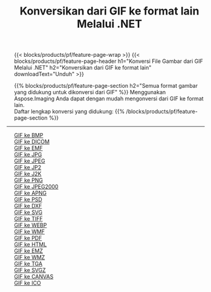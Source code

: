 ﻿---
title: Konversikan dari GIF ke format lain Melalui .NET 
weight: 3920
url: /id/net/conversion/from/gif 
lang: id
langdirlevel: 2
locales: zh-hans,ja,it,ru,de,es,fr,nl,id,lt,pl,pt,vi,tr,ko,zh-hant,ar,hi,th,sv,cs,uk,he
description: Menggunakan Aspose.Imaging Anda dapat dengan mudah mengonversi dari GIF ke format lain
---

{{< blocks/products/pf/feature-page-wrap >}}
{{< blocks/products/pf/feature-page-header h1="Konversi File Gambar dari GIF Melalui .NET" h2="Konversikan dari GIF ke format lain" downloadText="Unduh" >}}


{{% blocks/products/pf/feature-page-section  h2="Semua format gambar yang didukung untuk dikonversi dari GIF" %}}
Menggunakan Aspose.Imaging Anda dapat dengan mudah mengonversi dari GIF ke format lain.
<br/>
Daftar lengkap konversi yang didukung:
{{% /blocks/products/pf/feature-page-section %}}
<div class="container-fluid productfamilypage bg-gray">
    <div class="convertypes bg-gray agp-content section">
        <div class="container">
		<hr style="margin-left:-20px;"/>
		<div class="row other-converters">
		    <div class='col-md-2 other-converter remove-lp remove-rp'><a href="/imaging/id/net/conversion/gif-to-bmp" >GIF ke BMP</a></div><div class='col-md-2 other-converter remove-lp remove-rp'><a href="/imaging/id/net/conversion/gif-to-dicom" >GIF ke DICOM</a></div><div class='col-md-2 other-converter remove-lp remove-rp'><a href="/imaging/id/net/conversion/gif-to-emf" >GIF ke EMF</a></div><div class='col-md-2 other-converter remove-lp remove-rp'><a href="/imaging/id/net/conversion/gif-to-jpg" >GIF ke JPG</a></div><div class='col-md-2 other-converter remove-lp remove-rp'><a href="/imaging/id/net/conversion/gif-to-jpeg" >GIF ke JPEG</a></div><div class='col-md-2 other-converter remove-lp remove-rp'><a href="/imaging/id/net/conversion/gif-to-jp2" >GIF ke JP2</a></div><div class='col-md-2 other-converter remove-lp remove-rp'><a href="/imaging/id/net/conversion/gif-to-j2k" >GIF ke J2K</a></div><div class='col-md-2 other-converter remove-lp remove-rp'><a href="/imaging/id/net/conversion/gif-to-png" >GIF ke PNG</a></div><div class='col-md-2 other-converter remove-lp remove-rp'><a href="/imaging/id/net/conversion/gif-to-jpeg2000" >GIF ke JPEG2000</a></div><div class='col-md-2 other-converter remove-lp remove-rp'><a href="/imaging/id/net/conversion/gif-to-apng" >GIF ke APNG</a></div><div class='col-md-2 other-converter remove-lp remove-rp'><a href="/imaging/id/net/conversion/gif-to-psd" >GIF ke PSD</a></div><div class='col-md-2 other-converter remove-lp remove-rp'><a href="/imaging/id/net/conversion/gif-to-dxf" >GIF ke DXF</a></div><div class='col-md-2 other-converter remove-lp remove-rp'><a href="/imaging/id/net/conversion/gif-to-svg" >GIF ke SVG</a></div><div class='col-md-2 other-converter remove-lp remove-rp'><a href="/imaging/id/net/conversion/gif-to-tiff" >GIF ke TIFF</a></div><div class='col-md-2 other-converter remove-lp remove-rp'><a href="/imaging/id/net/conversion/gif-to-webp" >GIF ke WEBP</a></div><div class='col-md-2 other-converter remove-lp remove-rp'><a href="/imaging/id/net/conversion/gif-to-wmf" >GIF ke WMF</a></div><div class='col-md-2 other-converter remove-lp remove-rp'><a href="/imaging/id/net/conversion/gif-to-pdf" >GIF ke PDF</a></div><div class='col-md-2 other-converter remove-lp remove-rp'><a href="/imaging/id/net/conversion/gif-to-html" >GIF ke HTML</a></div><div class='col-md-2 other-converter remove-lp remove-rp'><a href="/imaging/id/net/conversion/gif-to-emz" >GIF ke EMZ</a></div><div class='col-md-2 other-converter remove-lp remove-rp'><a href="/imaging/id/net/conversion/gif-to-wmz" >GIF ke WMZ</a></div><div class='col-md-2 other-converter remove-lp remove-rp'><a href="/imaging/id/net/conversion/gif-to-tga" >GIF ke TGA</a></div><div class='col-md-2 other-converter remove-lp remove-rp'><a href="/imaging/id/net/conversion/gif-to-svgz" >GIF ke SVGZ</a></div><div class='col-md-2 other-converter remove-lp remove-rp'><a href="/imaging/id/net/conversion/gif-to-canvas" >GIF ke CANVAS</a></div><div class='col-md-2 other-converter remove-lp remove-rp'><a href="/imaging/id/net/conversion/gif-to-ico" >GIF ke ICO</a></div>
                </div>
        </div>
    </div>
</div>
<br/>

